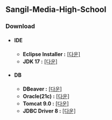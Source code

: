 ## Sangil-Media-High-School

### Download

- #### IDE
  - **Eclipse Installer :** [[다운]](https://www.eclipse.org/downloads/download.php?file=/oomph/epp/2024-12/R/eclipse-inst-jre-win64.exe&mirror_id=1281)
  - **JDK 17 :** [[다운]](https://download.oracle.com/java/17/archive/jdk-17.0.12_windows-x64_bin.exe)
- #### DB
  - **DBeaver :** [[다운]](https://dbeaver.io/files/dbeaver-ce-latest-x86_64-setup.exe)
  - **Oracle(21c) :** [[다운]](https://download.oracle.com/otn-pub/otn_software/db-express/OracleXE213_Win64.zip)
  - **Tomcat 9.0 :** [[다운]](https://dlcdn.apache.org/tomcat/tomcat-9/v9.0.102/bin/apache-tomcat-9.0.102.zip)
  - **JDBC Driver 8 :** [[다운]](https://download.oracle.com/otn-pub/otn_software/jdbc/237/ojdbc8.jar)
